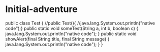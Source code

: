 # Initial-adventure
public class Test
{
    //public Test(){
    //java.lang.System.out.println("native code");}
    public static void someTest(String a, int b, boolean c)
    {
    	java.lang.System.out.println("native code");
    }
    public static void showAlert(final String title, final String message)
    {
     java.lang.System.out.println("native code");
    }
} 
